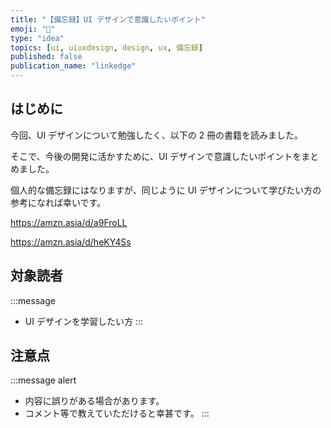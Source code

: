 ```yaml
---
title: "【備忘録】UI デザインで意識したいポイント"
emoji: "🎨"
type: "idea"
topics: [ui, uiuxdesign, design, ux, 備忘録]
published: false
publication_name: "linkedge"
---
```


## はじめに

今回、UI デザインについて勉強したく、以下の 2 冊の書籍を読みました。

そこで、今後の開発に活かすために、UI デザインで意識したいポイントをまとめました。

個人的な備忘録にはなりますが、同じように UI デザインについて学びたい方の参考になれば幸いです。

https://amzn.asia/d/a9FroLL

https://amzn.asia/d/heKY4Ss

## 対象読者

:::message
- UI デザインを学習したい方
:::

## 注意点

:::message alert
- 内容に誤りがある場合があります。
- コメント等で教えていただけると幸甚です。
:::
